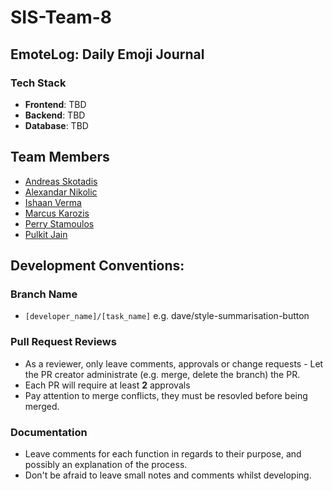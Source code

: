 # SIS-Team-8

## EmoteLog: Daily Emoji Journal

### Tech Stack
* **Frontend**: TBD
* **Backend**: TBD
* **Database**: TBD

## Team Members
* [Andreas Skotadis](https://linkedin.com/in/andreas-skotadis/)
* [Alexandar Nikolic](https://www.linkedin.com/in/{insert-here})
* [Ishaan Verma](https://www.linkedin.com/in/ishaan-verma-uts)
* [Marcus Karozis](https://linkedin.com/in/marcus-karozis)
* [Perry Stamoulos](https://www.linkedin.com/in/perry-stamoulos-5b6b5b1a3)
* [Pulkit Jain](linkedin.com/in/pulkit-jain-11592761)

## Development Conventions:

### Branch Name

* `[developer_name]/[task_name]` e.g. dave/style-summarisation-button

### Pull Request Reviews

* As a reviewer, only leave comments, approvals or change requests - Let the PR creator administrate (e.g. merge, delete the branch) the PR.
* Each PR will require at least **2** approvals
* Pay attention to merge conflicts, they must be resovled before being merged.

### Documentation

* Leave comments for each function in regards to their purpose, and possibly an explanation of the process.
* Don't be afraid to leave small notes and comments whilst developing.
